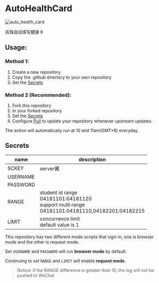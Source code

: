 # AutoHealthCard
![auto_health_card](https://github.com/Jasonzj/AutoHealthCard/workflows/auto_health_card/badge.svg)

吉珠自动填写健康卡

## Usage:

### Method 1: 
1. Create a new repository
2. Copy the .github directory to your own repository
3. Set the [Secrets](#Secrets)

### Method 2 (Recommended):
1. Fork this repository
2. In your forked repository
3. Set the [Secrets](#Secrets)
5. Configure [Pull](https://github.com/wei/pull) to update your repository whenever upstream updates.

The action will automatically run at 10 and 11am(GMT+8) everyday.

## Secrets
|name|description|
|---|---|
|SCKEY|server酱|
|USERNAME||
|PASSWORD||
|RANGE|student id range<br>04181101:04181120<br>support multi range<br>04181101:04181110,04182201:04182215|
|LIMIT|concurrence limit<br>default value is 1|

This repository has two different mode scripts that sign-in, one is browser mode and the other is request mode.

Set `USERNAME` and `PASSWORD` will run **browser mode** by default.

Continuing to set `RANGE` and `LIMIT` will enable **request mode**. 

> Notice: if the RANGE difference is greater than 10, the log will not be pushed to WeChat 

